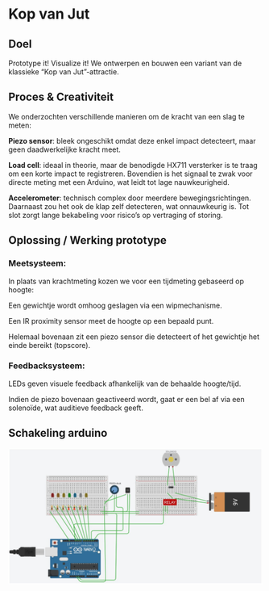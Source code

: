 # Kop van Jut

## Doel
Prototype it! Visualize it!
We ontwerpen en bouwen een variant van de klassieke “Kop van Jut”-attractie.

## Proces & Creativiteit
We onderzochten verschillende manieren om de kracht van een slag te meten:

**Piezo sensor**: bleek ongeschikt omdat deze enkel impact detecteert, maar geen daadwerkelijke kracht meet.

**Load cell**: ideaal in theorie, maar de benodigde HX711 versterker is te traag om een korte impact te registreren. Bovendien is het signaal te zwak voor directe meting met een Arduino, wat leidt tot lage nauwkeurigheid.

**Accelerometer**: technisch complex door meerdere bewegingsrichtingen. Daarnaast zou het ook de klap zelf detecteren, wat onnauwkeurig is. Tot slot zorgt lange bekabeling voor risico’s op vertraging of storing.

## Oplossing / Werking prototype
### Meetsysteem: 
In plaats van krachtmeting kozen we voor een tijdmeting gebaseerd op hoogte:

Een gewichtje wordt omhoog geslagen via een wipmechanisme.

Een IR proximity sensor meet de hoogte op een bepaald punt.

Helemaal bovenaan zit een piezo sensor die detecteert of het gewichtje het einde bereikt (topscore).

### Feedbacksysteem:

LEDs geven visuele feedback afhankelijk van de behaalde hoogte/tijd.

Indien de piezo bovenaan geactiveerd wordt, gaat er een bel af via een solenoïde, wat auditieve feedback geeft.

## Schakeling arduino
<img src="Afbeeldingen/Schakeling_opkomende.jpg">


